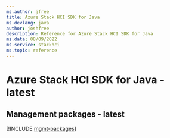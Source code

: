 ```yaml
---
ms.author: jfree
title: Azure Stack HCI SDK for Java
ms.devlang: java
author: joshfree
description: Reference for Azure Stack HCI SDK for Java
ms.data: 08/09/2022
ms.service: stackhci
ms.topic: reference
---
```

# Azure Stack HCI SDK for Java - latest

## Management packages - latest
[!INCLUDE [mgmt-packages](stack-hci-mgmt-index.md)]